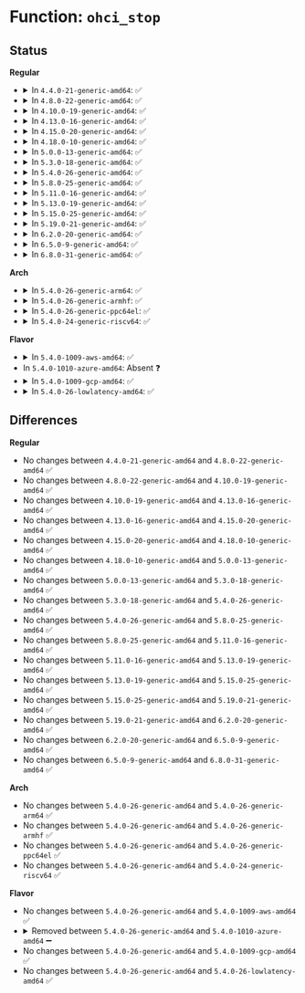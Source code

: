 # Function: <code>ohci_stop</code>

## Status
<b>Regular</b>
<ul>
<li>
<details>
<summary>In <code>4.4.0-21-generic-amd64</code>: ✅</summary>

```c
void ohci_stop(struct usb_hcd * hcd)
```

```json
{
  "name": "ohci_stop",
  "collision_type": "Unique Static",
  "inline_type": "No",
  "funcs": [
    {
      "addr": 18446744071585403248,
      "name": "ohci_stop",
      "external": false,
      "loc": "drivers/usb/host/ohci-hcd.c:967",
      "file": "drivers/usb/host/ohci-hcd.c",
      "inline": "seen, unknown",
      "caller_inline": [],
      "caller_func": [
        "drivers/usb/host/ohci-hcd.c:ohci_init"
      ]
    }
  ],
  "symbols": [
    {
      "addr": 18446744071585403248,
      "name": "ohci_stop",
      "section": ".text",
      "bind": "STB_LOCAL",
      "size": 441
    }
  ]
}
```
</details>
</li>
<li>
<details>
<summary>In <code>4.8.0-22-generic-amd64</code>: ✅</summary>

```c
void ohci_stop(struct usb_hcd * hcd)
```

```json
{
  "name": "ohci_stop",
  "collision_type": "Unique Static",
  "inline_type": "No",
  "funcs": [
    {
      "addr": 18446744071585799296,
      "name": "ohci_stop",
      "external": false,
      "loc": "drivers/usb/host/ohci-hcd.c:966",
      "file": "drivers/usb/host/ohci-hcd.c",
      "inline": "seen, unknown",
      "caller_inline": [],
      "caller_func": [
        "drivers/usb/host/ohci-hcd.c:ohci_init"
      ]
    }
  ],
  "symbols": [
    {
      "addr": 18446744071585799296,
      "name": "ohci_stop",
      "section": ".text",
      "bind": "STB_LOCAL",
      "size": 441
    }
  ]
}
```
</details>
</li>
<li>
<details>
<summary>In <code>4.10.0-19-generic-amd64</code>: ✅</summary>

```c
void ohci_stop(struct usb_hcd * hcd)
```

```json
{
  "name": "ohci_stop",
  "collision_type": "Unique Static",
  "inline_type": "No",
  "funcs": [
    {
      "addr": 18446744071585990912,
      "name": "ohci_stop",
      "external": false,
      "loc": "drivers/usb/host/ohci-hcd.c:966",
      "file": "drivers/usb/host/ohci-hcd.c",
      "inline": "seen, unknown",
      "caller_inline": [],
      "caller_func": [
        "drivers/usb/host/ohci-hcd.c:ohci_init"
      ]
    }
  ],
  "symbols": [
    {
      "addr": 18446744071585990912,
      "name": "ohci_stop",
      "section": ".text",
      "bind": "STB_LOCAL",
      "size": 441
    }
  ]
}
```
</details>
</li>
<li>
<details>
<summary>In <code>4.13.0-16-generic-amd64</code>: ✅</summary>

```c
void ohci_stop(struct usb_hcd * hcd)
```

```json
{
  "name": "ohci_stop",
  "collision_type": "Unique Static",
  "inline_type": "No",
  "funcs": [
    {
      "addr": 18446744071586074512,
      "name": "ohci_stop",
      "external": false,
      "loc": "drivers/usb/host/ohci-hcd.c:967",
      "file": "drivers/usb/host/ohci-hcd.c",
      "inline": "seen, unknown",
      "caller_inline": [],
      "caller_func": [
        "drivers/usb/host/ohci-hcd.c:ohci_init"
      ]
    }
  ],
  "symbols": [
    {
      "addr": 18446744071586074512,
      "name": "ohci_stop",
      "section": ".text",
      "bind": "STB_LOCAL",
      "size": 387
    }
  ]
}
```
</details>
</li>
<li>
<details>
<summary>In <code>4.15.0-20-generic-amd64</code>: ✅</summary>

```c
void ohci_stop(struct usb_hcd * hcd)
```

```json
{
  "name": "ohci_stop",
  "collision_type": "Unique Static",
  "inline_type": "No",
  "funcs": [
    {
      "addr": 18446744071586518960,
      "name": "ohci_stop",
      "external": false,
      "loc": "drivers/usb/host/ohci-hcd.c:970",
      "file": "drivers/usb/host/ohci-hcd.c",
      "inline": "seen, unknown",
      "caller_inline": [],
      "caller_func": [
        "drivers/usb/host/ohci-hcd.c:ohci_init"
      ]
    }
  ],
  "symbols": [
    {
      "addr": 18446744071586518960,
      "name": "ohci_stop",
      "section": ".text",
      "bind": "STB_LOCAL",
      "size": 400
    }
  ]
}
```
</details>
</li>
<li>
<details>
<summary>In <code>4.18.0-10-generic-amd64</code>: ✅</summary>

```c
void ohci_stop(struct usb_hcd * hcd)
```

```json
{
  "name": "ohci_stop",
  "collision_type": "Unique Static",
  "inline_type": "No",
  "funcs": [
    {
      "addr": 18446744071586779808,
      "name": "ohci_stop",
      "external": false,
      "loc": "drivers/usb/host/ohci-hcd.c:971",
      "file": "drivers/usb/host/ohci-hcd.c",
      "inline": "seen, unknown",
      "caller_inline": [],
      "caller_func": [
        "drivers/usb/host/ohci-hcd.c:ohci_init"
      ]
    }
  ],
  "symbols": [
    {
      "addr": 18446744071586779808,
      "name": "ohci_stop",
      "section": ".text",
      "bind": "STB_LOCAL",
      "size": 364
    }
  ]
}
```
</details>
</li>
<li>
<details>
<summary>In <code>5.0.0-13-generic-amd64</code>: ✅</summary>

```c
void ohci_stop(struct usb_hcd * hcd)
```

```json
{
  "name": "ohci_stop",
  "collision_type": "Unique Static",
  "inline_type": "No",
  "funcs": [
    {
      "addr": 18446744071586937472,
      "name": "ohci_stop",
      "external": false,
      "loc": "drivers/usb/host/ohci-hcd.c:971",
      "file": "drivers/usb/host/ohci-hcd.c",
      "inline": "seen, unknown",
      "caller_inline": [],
      "caller_func": [
        "drivers/usb/host/ohci-hcd.c:ohci_init"
      ]
    }
  ],
  "symbols": [
    {
      "addr": 18446744071586937472,
      "name": "ohci_stop",
      "section": ".text",
      "bind": "STB_LOCAL",
      "size": 298
    }
  ]
}
```
</details>
</li>
<li>
<details>
<summary>In <code>5.3.0-18-generic-amd64</code>: ✅</summary>

```c
void ohci_stop(struct usb_hcd * hcd)
```

```json
{
  "name": "ohci_stop",
  "collision_type": "Unique Static",
  "inline_type": "No",
  "funcs": [
    {
      "addr": 18446744071587193664,
      "name": "ohci_stop",
      "external": false,
      "loc": "drivers/usb/host/ohci-hcd.c:988",
      "file": "drivers/usb/host/ohci-hcd.c",
      "inline": "seen, unknown",
      "caller_inline": [],
      "caller_func": [
        "drivers/usb/host/ohci-hcd.c:ohci_init"
      ]
    }
  ],
  "symbols": [
    {
      "addr": 18446744071587193664,
      "name": "ohci_stop",
      "section": ".text",
      "bind": "STB_LOCAL",
      "size": 327
    }
  ]
}
```
</details>
</li>
<li>
<details>
<summary>In <code>5.4.0-26-generic-amd64</code>: ✅</summary>

```c
void ohci_stop(struct usb_hcd * hcd)
```

```json
{
  "name": "ohci_stop",
  "collision_type": "Unique Static",
  "inline_type": "No",
  "funcs": [
    {
      "addr": 18446744071587393952,
      "name": "ohci_stop",
      "external": false,
      "loc": "drivers/usb/host/ohci-hcd.c:988",
      "file": "drivers/usb/host/ohci-hcd.c",
      "inline": "seen, unknown",
      "caller_inline": [],
      "caller_func": [
        "drivers/usb/host/ohci-hcd.c:ohci_init"
      ]
    }
  ],
  "symbols": [
    {
      "addr": 18446744071587393952,
      "name": "ohci_stop",
      "section": ".text",
      "bind": "STB_LOCAL",
      "size": 327
    }
  ]
}
```
</details>
</li>
<li>
<details>
<summary>In <code>5.8.0-25-generic-amd64</code>: ✅</summary>

```c
void ohci_stop(struct usb_hcd * hcd)
```

```json
{
  "name": "ohci_stop",
  "collision_type": "Unique Static",
  "inline_type": "No",
  "funcs": [
    {
      "addr": 18446744071588257456,
      "name": "ohci_stop",
      "external": false,
      "loc": "drivers/usb/host/ohci-hcd.c:988",
      "file": "drivers/usb/host/ohci-hcd.c",
      "inline": "seen, unknown",
      "caller_inline": [],
      "caller_func": [
        "drivers/usb/host/ohci-hcd.c:ohci_init"
      ]
    }
  ],
  "symbols": [
    {
      "addr": 18446744071588257456,
      "name": "ohci_stop",
      "section": ".text",
      "bind": "STB_LOCAL",
      "size": 330
    }
  ]
}
```
</details>
</li>
<li>
<details>
<summary>In <code>5.11.0-16-generic-amd64</code>: ✅</summary>

```c
void ohci_stop(struct usb_hcd * hcd)
```

```json
{
  "name": "ohci_stop",
  "collision_type": "Unique Static",
  "inline_type": "No",
  "funcs": [
    {
      "addr": 18446744071588293104,
      "name": "ohci_stop",
      "external": false,
      "loc": "drivers/usb/host/ohci-hcd.c:992",
      "file": "drivers/usb/host/ohci-hcd.c",
      "inline": "seen, unknown",
      "caller_inline": [],
      "caller_func": [
        "drivers/usb/host/ohci-hcd.c:ohci_init"
      ]
    }
  ],
  "symbols": [
    {
      "addr": 18446744071588293104,
      "name": "ohci_stop",
      "section": ".text",
      "bind": "STB_LOCAL",
      "size": 330
    }
  ]
}
```
</details>
</li>
<li>
<details>
<summary>In <code>5.13.0-19-generic-amd64</code>: ✅</summary>

```c
void ohci_stop(struct usb_hcd * hcd)
```

```json
{
  "name": "ohci_stop",
  "collision_type": "Unique Static",
  "inline_type": "No",
  "funcs": [
    {
      "addr": 18446744071588174640,
      "name": "ohci_stop",
      "external": false,
      "loc": "drivers/usb/host/ohci-hcd.c:992",
      "file": "drivers/usb/host/ohci-hcd.c",
      "inline": "seen, unknown",
      "caller_inline": [],
      "caller_func": [
        "drivers/usb/host/ohci-hcd.c:ohci_init"
      ]
    }
  ],
  "symbols": [
    {
      "addr": 18446744071588174640,
      "name": "ohci_stop",
      "section": ".text",
      "bind": "STB_LOCAL",
      "size": 333
    }
  ]
}
```
</details>
</li>
<li>
<details>
<summary>In <code>5.15.0-25-generic-amd64</code>: ✅</summary>

```c
void ohci_stop(struct usb_hcd * hcd)
```

```json
{
  "name": "ohci_stop",
  "collision_type": "Unique Static",
  "inline_type": "No",
  "funcs": [
    {
      "addr": 18446744071588814544,
      "name": "ohci_stop",
      "external": false,
      "loc": "drivers/usb/host/ohci-hcd.c:992",
      "file": "drivers/usb/host/ohci-hcd.c",
      "inline": "seen, unknown",
      "caller_inline": [],
      "caller_func": [
        "drivers/usb/host/ohci-hcd.c:ohci_init"
      ]
    }
  ],
  "symbols": [
    {
      "addr": 18446744071588814544,
      "name": "ohci_stop",
      "section": ".text",
      "bind": "STB_LOCAL",
      "size": 333
    }
  ]
}
```
</details>
</li>
<li>
<details>
<summary>In <code>5.19.0-21-generic-amd64</code>: ✅</summary>

```c
void ohci_stop(struct usb_hcd * hcd)
```

```json
{
  "name": "ohci_stop",
  "collision_type": "Unique Static",
  "inline_type": "No",
  "funcs": [
    {
      "addr": 18446744071590242736,
      "name": "ohci_stop",
      "external": false,
      "loc": "drivers/usb/host/ohci-hcd.c:990",
      "file": "drivers/usb/host/ohci-hcd.c",
      "inline": "seen, unknown",
      "caller_inline": [],
      "caller_func": [
        "drivers/usb/host/ohci-hcd.c:ohci_init"
      ]
    }
  ],
  "symbols": [
    {
      "addr": 18446744071590242736,
      "name": "ohci_stop",
      "section": ".text",
      "bind": "STB_LOCAL",
      "size": 350
    }
  ]
}
```
</details>
</li>
<li>
<details>
<summary>In <code>6.2.0-20-generic-amd64</code>: ✅</summary>

```c
void ohci_stop(struct usb_hcd * hcd)
```

```json
{
  "name": "ohci_stop",
  "collision_type": "Unique Static",
  "inline_type": "No",
  "funcs": [
    {
      "addr": 18446744071591861952,
      "name": "ohci_stop",
      "external": false,
      "loc": "drivers/usb/host/ohci-hcd.c:990",
      "file": "drivers/usb/host/ohci-hcd.c",
      "inline": "seen, unknown",
      "caller_inline": [],
      "caller_func": [
        "drivers/usb/host/ohci-hcd.c:ohci_init"
      ]
    }
  ],
  "symbols": [
    {
      "addr": 18446744071591861952,
      "name": "ohci_stop",
      "section": ".text",
      "bind": "STB_LOCAL",
      "size": 350
    }
  ]
}
```
</details>
</li>
<li>
<details>
<summary>In <code>6.5.0-9-generic-amd64</code>: ✅</summary>

```c
void ohci_stop(struct usb_hcd * hcd)
```

```json
{
  "name": "ohci_stop",
  "collision_type": "Unique Static",
  "inline_type": "No",
  "funcs": [
    {
      "addr": 18446744071592284880,
      "name": "ohci_stop",
      "external": false,
      "loc": "drivers/usb/host/ohci-hcd.c:990",
      "file": "drivers/usb/host/ohci-hcd.c",
      "inline": "seen, unknown",
      "caller_inline": [],
      "caller_func": [
        "drivers/usb/host/ohci-hcd.c:ohci_init"
      ]
    }
  ],
  "symbols": [
    {
      "addr": 18446744071592284880,
      "name": "ohci_stop",
      "section": ".text",
      "bind": "STB_LOCAL",
      "size": 350
    }
  ]
}
```
</details>
</li>
<li>
<details>
<summary>In <code>6.8.0-31-generic-amd64</code>: ✅</summary>

```c
void ohci_stop(struct usb_hcd * hcd)
```

```json
{
  "name": "ohci_stop",
  "collision_type": "Unique Static",
  "inline_type": "No",
  "funcs": [
    {
      "addr": 18446744071593026192,
      "name": "ohci_stop",
      "external": false,
      "loc": "drivers/usb/host/ohci-hcd.c:990",
      "file": "drivers/usb/host/ohci-hcd.c",
      "inline": "seen, unknown",
      "caller_inline": [],
      "caller_func": [
        "drivers/usb/host/ohci-hcd.c:ohci_init"
      ]
    }
  ],
  "symbols": [
    {
      "addr": 18446744071593026192,
      "name": "ohci_stop",
      "section": ".text",
      "bind": "STB_LOCAL",
      "size": 350
    }
  ]
}
```
</details>
</li>
</ul>
<b>Arch</b>
<ul>
<li>
<details>
<summary>In <code>5.4.0-26-generic-arm64</code>: ✅</summary>

```c
void ohci_stop(struct usb_hcd * hcd)
```

```json
{
  "name": "ohci_stop",
  "collision_type": "Unique Static",
  "inline_type": "No",
  "funcs": [
    {
      "addr": 18446603336500519232,
      "name": "ohci_stop",
      "external": false,
      "loc": "drivers/usb/host/ohci-hcd.c:988",
      "file": "drivers/usb/host/ohci-hcd.c",
      "inline": "seen, unknown",
      "caller_inline": [],
      "caller_func": [
        "drivers/usb/host/ohci-hcd.c:ohci_init"
      ]
    }
  ],
  "symbols": [
    {
      "addr": 18446603336500519232,
      "name": "ohci_stop",
      "section": ".text",
      "bind": "STB_LOCAL",
      "size": 240
    }
  ]
}
```
</details>
</li>
<li>
<details>
<summary>In <code>5.4.0-26-generic-armhf</code>: ✅</summary>

```c
void ohci_stop(struct usb_hcd * hcd)
```

```json
{
  "name": "ohci_stop",
  "collision_type": "Unique Static",
  "inline_type": "No",
  "funcs": [
    {
      "addr": 3232977592,
      "name": "ohci_stop",
      "external": false,
      "loc": "drivers/usb/host/ohci-hcd.c:988",
      "file": "drivers/usb/host/ohci-hcd.c",
      "inline": "seen, unknown",
      "caller_inline": [],
      "caller_func": [
        "drivers/usb/host/ohci-hcd.c:ohci_tmio_start",
        "drivers/usb/host/ohci-hcd.c:ohci_sm501_start",
        "drivers/usb/host/ohci-hcd.c:ohci_init"
      ]
    }
  ],
  "symbols": [
    {
      "addr": 3232977592,
      "name": "ohci_stop",
      "section": ".text",
      "bind": "STB_LOCAL",
      "size": 296
    }
  ]
}
```
</details>
</li>
<li>
<details>
<summary>In <code>5.4.0-26-generic-ppc64el</code>: ✅</summary>

```c
void ohci_stop(struct usb_hcd * hcd)
```

```json
{
  "name": "ohci_stop",
  "collision_type": "Unique Static",
  "inline_type": "No",
  "funcs": [
    {
      "addr": 13835058055293901376,
      "name": "ohci_stop",
      "external": false,
      "loc": "drivers/usb/host/ohci-hcd.c:988",
      "file": "drivers/usb/host/ohci-hcd.c",
      "inline": "seen, unknown",
      "caller_inline": [],
      "caller_func": [
        "drivers/usb/host/ohci-hcd.c:ohci_init"
      ]
    }
  ],
  "symbols": [
    {
      "addr": 13835058055293901376,
      "name": "ohci_stop",
      "section": ".text",
      "bind": "STB_LOCAL",
      "size": 352
    }
  ]
}
```
</details>
</li>
<li>
<details>
<summary>In <code>5.4.0-24-generic-riscv64</code>: ✅</summary>

```c
void ohci_stop(struct usb_hcd * hcd)
```

```json
{
  "name": "ohci_stop",
  "collision_type": "Unique Static",
  "inline_type": "No",
  "funcs": [
    {
      "addr": 18446743936277402414,
      "name": "ohci_stop",
      "external": false,
      "loc": "drivers/usb/host/ohci-hcd.c:988",
      "file": "drivers/usb/host/ohci-hcd.c",
      "inline": "seen, unknown",
      "caller_inline": [],
      "caller_func": [
        "drivers/usb/host/ohci-hcd.c:ohci_init"
      ]
    }
  ],
  "symbols": [
    {
      "addr": 18446743936277402414,
      "name": "ohci_stop",
      "section": ".text",
      "bind": "STB_LOCAL",
      "size": 340
    }
  ]
}
```
</details>
</li>
</ul>
<b>Flavor</b>
<ul>
<li>
<details>
<summary>In <code>5.4.0-1009-aws-amd64</code>: ✅</summary>

```c
void ohci_stop(struct usb_hcd * hcd)
```

```json
{
  "name": "ohci_stop",
  "collision_type": "Unique Static",
  "inline_type": "No",
  "funcs": [
    {
      "addr": 18446744071587100032,
      "name": "ohci_stop",
      "external": false,
      "loc": "drivers/usb/host/ohci-hcd.c:988",
      "file": "drivers/usb/host/ohci-hcd.c",
      "inline": "seen, unknown",
      "caller_inline": [],
      "caller_func": [
        "drivers/usb/host/ohci-hcd.c:ohci_init"
      ]
    }
  ],
  "symbols": [
    {
      "addr": 18446744071587100032,
      "name": "ohci_stop",
      "section": ".text",
      "bind": "STB_LOCAL",
      "size": 327
    }
  ]
}
```
</details>
</li>
<li>
In <code>5.4.0-1010-azure-amd64</code>: Absent ❓
</li>
<li>
<details>
<summary>In <code>5.4.0-1009-gcp-amd64</code>: ✅</summary>

```c
void ohci_stop(struct usb_hcd * hcd)
```

```json
{
  "name": "ohci_stop",
  "collision_type": "Unique Static",
  "inline_type": "No",
  "funcs": [
    {
      "addr": 18446744071587348512,
      "name": "ohci_stop",
      "external": false,
      "loc": "drivers/usb/host/ohci-hcd.c:988",
      "file": "drivers/usb/host/ohci-hcd.c",
      "inline": "seen, unknown",
      "caller_inline": [],
      "caller_func": [
        "drivers/usb/host/ohci-hcd.c:ohci_init"
      ]
    }
  ],
  "symbols": [
    {
      "addr": 18446744071587348512,
      "name": "ohci_stop",
      "section": ".text",
      "bind": "STB_LOCAL",
      "size": 327
    }
  ]
}
```
</details>
</li>
<li>
<details>
<summary>In <code>5.4.0-26-lowlatency-amd64</code>: ✅</summary>

```c
void ohci_stop(struct usb_hcd * hcd)
```

```json
{
  "name": "ohci_stop",
  "collision_type": "Unique Static",
  "inline_type": "No",
  "funcs": [
    {
      "addr": 18446744071587458816,
      "name": "ohci_stop",
      "external": false,
      "loc": "drivers/usb/host/ohci-hcd.c:988",
      "file": "drivers/usb/host/ohci-hcd.c",
      "inline": "seen, unknown",
      "caller_inline": [],
      "caller_func": [
        "drivers/usb/host/ohci-hcd.c:ohci_init"
      ]
    }
  ],
  "symbols": [
    {
      "addr": 18446744071587458816,
      "name": "ohci_stop",
      "section": ".text",
      "bind": "STB_LOCAL",
      "size": 327
    }
  ]
}
```
</details>
</li>
</ul>

## Differences
<b>Regular</b>
<ul>
<li>
No changes between <code>4.4.0-21-generic-amd64</code> and <code>4.8.0-22-generic-amd64</code> ✅
</li>
<li>
No changes between <code>4.8.0-22-generic-amd64</code> and <code>4.10.0-19-generic-amd64</code> ✅
</li>
<li>
No changes between <code>4.10.0-19-generic-amd64</code> and <code>4.13.0-16-generic-amd64</code> ✅
</li>
<li>
No changes between <code>4.13.0-16-generic-amd64</code> and <code>4.15.0-20-generic-amd64</code> ✅
</li>
<li>
No changes between <code>4.15.0-20-generic-amd64</code> and <code>4.18.0-10-generic-amd64</code> ✅
</li>
<li>
No changes between <code>4.18.0-10-generic-amd64</code> and <code>5.0.0-13-generic-amd64</code> ✅
</li>
<li>
No changes between <code>5.0.0-13-generic-amd64</code> and <code>5.3.0-18-generic-amd64</code> ✅
</li>
<li>
No changes between <code>5.3.0-18-generic-amd64</code> and <code>5.4.0-26-generic-amd64</code> ✅
</li>
<li>
No changes between <code>5.4.0-26-generic-amd64</code> and <code>5.8.0-25-generic-amd64</code> ✅
</li>
<li>
No changes between <code>5.8.0-25-generic-amd64</code> and <code>5.11.0-16-generic-amd64</code> ✅
</li>
<li>
No changes between <code>5.11.0-16-generic-amd64</code> and <code>5.13.0-19-generic-amd64</code> ✅
</li>
<li>
No changes between <code>5.13.0-19-generic-amd64</code> and <code>5.15.0-25-generic-amd64</code> ✅
</li>
<li>
No changes between <code>5.15.0-25-generic-amd64</code> and <code>5.19.0-21-generic-amd64</code> ✅
</li>
<li>
No changes between <code>5.19.0-21-generic-amd64</code> and <code>6.2.0-20-generic-amd64</code> ✅
</li>
<li>
No changes between <code>6.2.0-20-generic-amd64</code> and <code>6.5.0-9-generic-amd64</code> ✅
</li>
<li>
No changes between <code>6.5.0-9-generic-amd64</code> and <code>6.8.0-31-generic-amd64</code> ✅
</li>
</ul>
<b>Arch</b>
<ul>
<li>
No changes between <code>5.4.0-26-generic-amd64</code> and <code>5.4.0-26-generic-arm64</code> ✅
</li>
<li>
No changes between <code>5.4.0-26-generic-amd64</code> and <code>5.4.0-26-generic-armhf</code> ✅
</li>
<li>
No changes between <code>5.4.0-26-generic-amd64</code> and <code>5.4.0-26-generic-ppc64el</code> ✅
</li>
<li>
No changes between <code>5.4.0-26-generic-amd64</code> and <code>5.4.0-24-generic-riscv64</code> ✅
</li>
</ul>
<b>Flavor</b>
<ul>
<li>
No changes between <code>5.4.0-26-generic-amd64</code> and <code>5.4.0-1009-aws-amd64</code> ✅
</li>
<li>
<details>
<summary>Removed between <code>5.4.0-26-generic-amd64</code> and <code>5.4.0-1010-azure-amd64</code> ➖</summary>

```c
void ohci_stop(struct usb_hcd * hcd)
```
</details>
</li>
<li>
No changes between <code>5.4.0-26-generic-amd64</code> and <code>5.4.0-1009-gcp-amd64</code> ✅
</li>
<li>
No changes between <code>5.4.0-26-generic-amd64</code> and <code>5.4.0-26-lowlatency-amd64</code> ✅
</li>
</ul>
